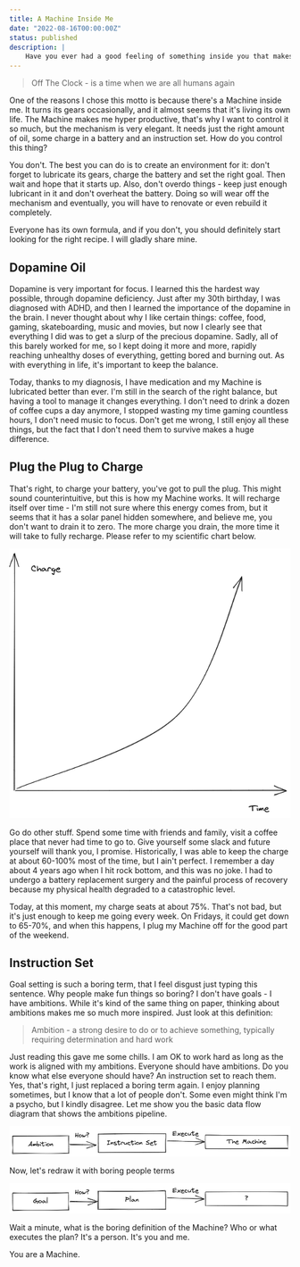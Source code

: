 ```yaml
---
title: A Machine Inside Me
date: "2022-08-16T00:00:00Z"
status: published
description: |
    Have you ever had a good feeling of something inside you that makes you hyper productive? I have, and I have this feeling pretty often. Here, I will break down my recepie of hyper productivity, and this might just work for you as well.
---
```


> Off The Clock - is a time when we are all humans again

One of the reasons I chose this motto is because there's a Machine inside me. It turns its gears occasionally, and it almost seems that it's living its own life. The Machine makes me hyper productive, that's why I want to control it so much, but the mechanism is very elegant. It needs just the right amount of oil, some charge in a battery and an instruction set. How do you control this thing?

You don't. The best you can do is to create an environment for it: don't forget to lubricate its gears, charge the battery and set the right goal. Then wait and hope that it starts up. Also, don't overdo things - keep just enough lubricant in it and don't overheat the battery. Doing so will wear off the mechanism and eventually, you will have to renovate or even rebuild it completely.

Everyone has its own formula, and if you don't, you should definitely start looking for the right recipe. I will gladly share mine.

## Dopamine Oil

Dopamine is very important for focus. I learned this the hardest way possible, through dopamine deficiency. Just after my 30th birthday, I was diagnosed with ADHD, and then I learned the importance of the dopamine in the brain. I never thought about why I like certain things: coffee, food, gaming, skateboarding, music and movies, but now I clearly see that everything I did was to get a slurp of the precious dopamine. Sadly, all of this barely worked for me, so I kept doing it more and more, rapidly reaching unhealthy doses of everything, getting bored and burning out. As with everything in life, it's important to keep the balance.

Today, thanks to my diagnosis, I have medication and my Machine is lubricated better than ever. I'm still in the search of the right balance, but having a tool to manage it changes everything. I don't need to drink a dozen of coffee cups a day anymore, I stopped wasting my time gaming countless hours, I don't need music to focus. Don't get me wrong, I still enjoy all these things, but the fact that I don't need them to survive makes a huge difference.

## Plug the Plug to Charge

That's right, to charge your battery, you've got to pull the plug. This might sound counterintuitive, but this is how my Machine works. It will recharge itself over time - I'm still not sure where this energy comes from, but it seems that it has a solar panel hidden somewhere, and believe me, you don't want to drain it to zero. The more charge you drain, the more time it will take to fully recharge. Please refer to my scientific chart below.

![charge to time graph](../../media/charge-to-time.png)

Go do other stuff. Spend some time with friends and family, visit a coffee place that never had time to go to. Give yourself some slack and future yourself will thank you, I promise. Historically, I was able to keep the charge at about 60-100% most of the time, but I ain't perfect. I remember a day about 4 years ago when I hit rock bottom, and this was no joke. I had to undergo a battery replacement surgery and the painful process of recovery because my physical health degraded to a catastrophic level.

Today, at this moment, my charge seats at about 75%. That's not bad, but it's just enough to keep me going every week. On Fridays, it could get down to 65-70%, and when this happens, I plug my Machine off for the good part of the weekend.

## Instruction Set

Goal setting is such a boring term, that I feel disgust just typing this sentence. Why people make fun things so boring? I don't have goals - I have ambitions. While it's kind of the same thing on paper, thinking about ambitions makes me so much more inspired. Just look at this definition:

> Ambition - a strong desire to do or to achieve something, typically requiring determination and hard work

Just reading this gave me some chills. I am OK to work hard as long as the work is aligned with my ambitions. Everyone should have ambitions. Do you know what else everyone should have? An instruction set to reach them. Yes, that's right, I just replaced a boring term again. I enjoy planning sometimes, but I know that a lot of people don't. Some even might think I'm a psycho, but I kindly disagree. Let me show you the basic data flow diagram that shows the ambitions pipeline.

![Ambition -> Instruction Set -> Machine](../../media/ambition-instruction-set-machine.png)

Now, let's redraw it with boring people terms

![Goal -> Plan -> ?](../../media/goal-plan-question.png)

Wait a minute, what is the boring definition of the Machine? Who or what executes the plan? It's a person. It's you and me.

You are a Machine.